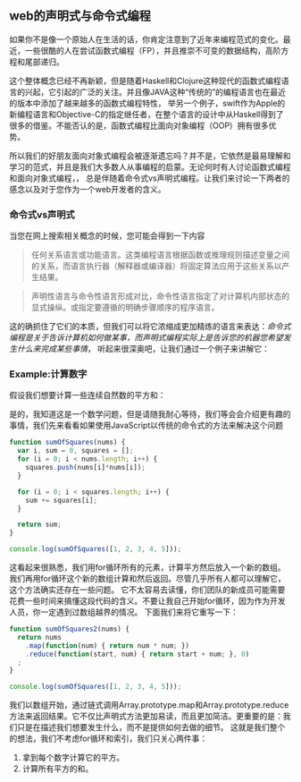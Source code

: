 ## web的声明式与命令式编程
如果你不是像一个原始人在生活的话，你肯定注意到了近年来编程范式的变化。最近，一些很酷的人在尝试函数式编程（FP），并且推崇不可变的数据结构，高阶方程和尾部递归。

这个整体概念已经不再新颖，但是随着Haskell和Clojure这种现代的函数式编程语言的兴起，它引起的广泛的关注。并且像JAVA这种“传统的”的编程语言也在最近的版本中添加了越来越多的函数式编程特性，
举另一个例子，swift作为Apple的新编程语言和Objective-C的指定继任者，在整个语言的设计中从Haskell得到了很多的借鉴。不能否认的是，函数式编程比面向对象编程（OOP）拥有很多优势。

所以我们的好朋友面向对象式编程会被逐渐遗忘吗？并不是，它依然是最易理解和学习的范式，并且是我们大多数人从事编程的启蒙。无论何时有人讨论函数式编程和面向对象式编程，，
总是伴随着命令式vs声明式编程。让我们来讨论一下两者的感念以及对于您作为一个web开发者的含义。

### 命令式vs声明式
当您在网上搜索相关概念的时候，您可能会得到一下内容
> 任何关系语言或功能语言。这类编程语言根据函数或推理规则描述变量之间的关系，而语言执行器（解释器或编译器）将固定算法应用于这些关系以产生结果。

> 声明性语言与命令性语言形成对比，命令性语言指定了对计算机内部状态的显式操纵。或指定要遵循的明确步骤顺序的程序语言。 

这的确抓住了它们的本质，但我们可以将它浓缩成更加精炼的语言来表达：*命令式编程是关于告诉计算机如何做某事，而声明式编程实际上是告诉您的机器您希望发生什么来完成某些事情*，
听起来很深奥吧，让我们通过一个例子来讲解它：

### Example:计算数字
假设我们想要计算一些连续自然数的平方和：

是的，我知道这是一个数学问题，但是请随我耐心等待，我们等会会介绍更有趣的事情，我们先来看看如果使用JavaScript以传统的命令式的方法来解决这个问题
```JavaScript
function sumOfSquares(nums) {
  var i, sum = 0, squares = [];
  for (i = 0; i < nums.length; i++) {
    squares.push(nums[i]*nums[i]);
  }

  for (i = 0; i < squares.length; i++) {
    sum += squares[i];
  }

  return sum;
}

console.log(sumOfSquares([1, 2, 3, 4, 5]));
```
这看起来很熟悉，我们用for循环所有的元素，计算平方然后放入一个新的数组。我们再用for循环这个新的数组计算和然后返回。尽管几乎所有人都可以理解它，这个方法确实还存在一些问题。
它不太容易去读懂，你们团队的新成员可能需要花费一些时间来搞懂这段代码的含义。不要让我自己开始for循环，因为作为开发人员，你一定遇到过数组越界的情况。
下面我们来将它重写一下：
```javaScript
function sumOfSquares2(nums) {
  return nums
    .map(function(num) { return num * num; })
    .reduce(function(start, num) { return start + num; }, 0)
  ;
}

console.log(sumOfSquares([1, 2, 3, 4, 5]));
```
我们以数组开始，通过链式调用Array.prototype.map和Array.prototype.reduce方法来返回结果。它不仅比声明式方法更加易读，而且更加简洁。更重要的是：我们只是在描述我们想要发生什么，而不是提供如何去做的细节。
这就是我们整个的想法，我们不考虑for循环和索引，我们只关心两件事：
1. 拿到每个数字计算它的平方。
2. 计算所有平方的和。

